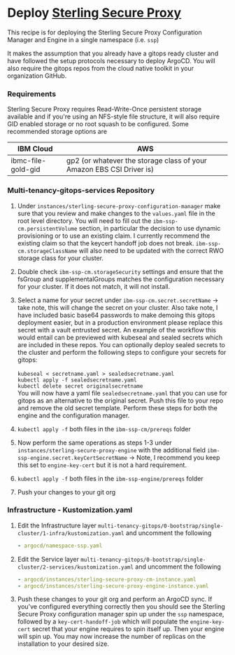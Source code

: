 # Deploy [Sterling Secure Proxy](https://www.ibm.com/docs/en/secure-proxy/6.0.3?topic=software-installing)

This recipe is for deploying the Sterling Secure Proxy Configuration Manager and Engine in a single namespace (i.e. `ssp`)

It makes the assumption that you already have a gitops ready cluster and have followed the setup protocols necessary to deploy ArgoCD. You will also require the gitops repos from the cloud native toolkit in your organization GitHub.

### Requirements

Sterling Secure Proxy requires Read-Write-Once persistent storage available and if you're using an NFS-style file structure, it will also require GID enabled storage or no root squash to be configured. Some recommended storage options are
   
   | IBM Cloud          | AWS                                                                  |
   |--------------------|----------------------------------------------------------------------|
   | ibmc-file-gold-gid | gp2 (or whatever the storage class of your Amazon EBS CSI Driver is) | 

### Multi-tenancy-gitops-services Repository

1. Under `instances/sterling-secure-proxy-configuration-manager` make sure that you review and make changes to the `values.yaml` file in the root level directory. You will need to fill out the `ibm-ssp-cm.persistentVolume` section, in particular the decision to use dynamic provisioning or to use an existing claim. I currently recommend the existing claim so that the keycert handoff job does not break. `ibm-ssp-cm.storageClassName` will also need to be updated with the correct RWO storage class for your cluster.

2. Double check `ibm-ssp-cm.storageSecurity` settings and ensure that the fsGroup and supplementalGroups matches the configuration necessary for your cluster. If it does not match, it will not install.

3. Select a name for your secret under `ibm-ssp-cm.secret.secretName` -> take note, this will change the secret on your cluster. Also take note, I have included basic base64 passwords to make demoing this gitops deployment easier, but in a production environment please replace this secret with a vault entrusted secret. An example of the workflow this would entail can be previewed with kubeseal and sealed secrets which are included in these repos. You can optionally deploy sealed secrets to the cluster and perform the following steps to configure your secrets for gitops:\
   \
   `kubeseal < secretname.yaml > sealedsecretname.yaml`\
   `kubectl apply -f sealedsecretname.yaml`\
   `kubectl delete secret originalsecretname`\
   You will now have a yaml file `sealedsecretname.yaml` that you can use for gitops as an alternative to the original secret. Push this file to your repo and remove the old secret template. Perform these steps for both the engine and the configuration manager.

4. `kubectl apply -f` both files in the `ibm-ssp-cm/prereqs` folder 

5. Now perform the same operations as steps 1-3 under `instances/sterling-secure-proxy-engine` with the additional field `ibm-ssp-engine.secret.keyCertSecretName` -> Note, I recommend you keep this set to `engine-key-cert` but it is not a hard requirement.

6. `kubectl apply -f` both files in the `ibm-ssp-engine/prereqs` folder

7. Push your changes to your git org

### Infrastructure - Kustomization.yaml
1. Edit the Infrastructure layer `multi-tenancy-gitops/0-bootstrap/single-cluster/1-infra/kustomization.yaml` and uncomment the following

    ```yaml
   - argocd/namespace-ssp.yaml
   ```
   
2. Edit the Service layer `multi-tenancy-gitops/0-bootstrap/single-cluster/2-services/kustomization.yaml` and uncomment the following

    ```yaml
    - argocd/instances/sterling-secure-proxy-cm-instance.yaml
    - argocd/instances/sterling-secure-proxy-engine-instance.yaml
    ```
   
3. Push these changes to your git org and perform an ArgoCD sync. If you've configured everything correctly then you should see the Sterling Secure Proxy configuration manager spin up under the `ssp` namespace, followed by a `key-cert-handoff-job` which will populate the `engine-key-cert` secret that your engine requires to spin itself up. Then your engine will spin up. You may now increase the number of replicas on the installation to your desired size.